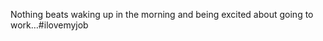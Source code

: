 <!--
id: 2063081619
link: http://kevinisom.info/post/2063081619/nothing-beats-waking-up-in-the-morning-and-being
slug: nothing-beats-waking-up-in-the-morning-and-being
date: Thu Dec 02 2010 10:40:40 GMT+1300 (NZDT)
raw: {"blog_name":"kevinisom","id":2063081619,"post_url":"http://kevinisom.info/post/2063081619/nothing-beats-waking-up-in-the-morning-and-being","slug":"nothing-beats-waking-up-in-the-morning-and-being","type":"text","date":"2010-12-01 21:40:40 GMT","timestamp":1291239640,"state":"published","format":"html","reblog_key":"JXnnWfsS","tags":[],"short_url":"http://tmblr.co/Zw68Yy1w_22J","highlighted":[],"feed_item":"http://twitter.com/kev_nz/statuses/10060512716918785","from_feed_id":650289,"note_count":0,"title":null,"body":"<p>Nothing beats waking up in the morning and being excited about going to work&#8230;#ilovemyjob</p>"}
publish: 2010-12-02
tags: 
title: null
-->


Nothing beats waking up in the morning and being excited about going to
work…\#ilovemyjob


